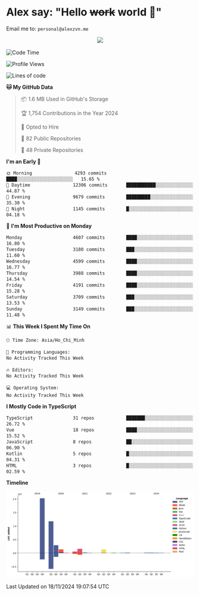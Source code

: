 # Alex say: "Hello ~~work~~ world 🐾"
Email me to: `personal@alexzvn.me`


<p align=center>
  <a href="https://skillicons.dev">
    <img src="https://skillicons.dev/icons?i=ts,js,php,nodejs,bun,vue,nuxt,react,svelte,tauri,laravel,rust,mongodb,docker,electron,redis,rabbitmq,tailwind,git,cloudflare,elysia,mysql,nginx,rollupjs,sentry,ubuntu,yarn,html,css,vite" />
  </a>
</p>

<!--START_SECTION:waka-->
![Code Time](http://img.shields.io/badge/Code%20Time-1%2C066%20hrs%2055%20mins-blue)

![Profile Views](http://img.shields.io/badge/Profile%20Views-0-blue)

![Lines of code](https://img.shields.io/badge/From%20Hello%20World%20I%27ve%20Written-40.7%20million%20lines%20of%20code-blue)

**🐱 My GitHub Data** 

> 📦 1.6 MB Used in GitHub's Storage 
 > 
> 🏆 1,754 Contributions in the Year 2024
 > 
> 💼 Opted to Hire
 > 
> 📜 82 Public Repositories 
 > 
> 🔑 48 Private Repositories 
 > 
**I'm an Early 🐤** 

```text
🌞 Morning                4293 commits        ████░░░░░░░░░░░░░░░░░░░░░   15.65 % 
🌆 Daytime                12306 commits       ███████████░░░░░░░░░░░░░░   44.87 % 
🌃 Evening                9679 commits        █████████░░░░░░░░░░░░░░░░   35.30 % 
🌙 Night                  1145 commits        █░░░░░░░░░░░░░░░░░░░░░░░░   04.18 % 
```
📅 **I'm Most Productive on Monday** 

```text
Monday                   4607 commits        ████░░░░░░░░░░░░░░░░░░░░░   16.80 % 
Tuesday                  3180 commits        ███░░░░░░░░░░░░░░░░░░░░░░   11.60 % 
Wednesday                4599 commits        ████░░░░░░░░░░░░░░░░░░░░░   16.77 % 
Thursday                 3988 commits        ████░░░░░░░░░░░░░░░░░░░░░   14.54 % 
Friday                   4191 commits        ████░░░░░░░░░░░░░░░░░░░░░   15.28 % 
Saturday                 3709 commits        ███░░░░░░░░░░░░░░░░░░░░░░   13.53 % 
Sunday                   3149 commits        ███░░░░░░░░░░░░░░░░░░░░░░   11.48 % 
```


📊 **This Week I Spent My Time On** 

```text
🕑︎ Time Zone: Asia/Ho_Chi_Minh

💬 Programming Languages: 
No Activity Tracked This Week

🔥 Editors: 
No Activity Tracked This Week

💻 Operating System: 
No Activity Tracked This Week
```

**I Mostly Code in TypeScript** 

```text
TypeScript               31 repos            ███████░░░░░░░░░░░░░░░░░░   26.72 % 
Vue                      18 repos            ████░░░░░░░░░░░░░░░░░░░░░   15.52 % 
JavaScript               8 repos             ██░░░░░░░░░░░░░░░░░░░░░░░   06.90 % 
Kotlin                   5 repos             █░░░░░░░░░░░░░░░░░░░░░░░░   04.31 % 
HTML                     3 repos             █░░░░░░░░░░░░░░░░░░░░░░░░   02.59 % 
```



**Timeline**

![Lines of Code chart](https://raw.githubusercontent.com/alexzvn/alexzvn/main/assets/bar_graph.png)


 Last Updated on 18/11/2024 19:07:54 UTC
<!--END_SECTION:waka-->
